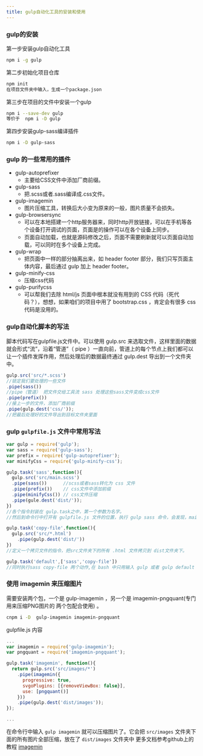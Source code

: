 ```yaml
---
title: gulp自动化工具的安装和使用
---
```


### gulp的安装

第一步安装gulp自动化工具
```bash
npm i -g gulp
```

第二步初始化项目仓库
```bash
npm init
在项目文件夹中输入，生成一个package.json
```

第三步在项目的文件中安装一个gulp
```bash
npm i --save-dev gulp
等价于  npm i -D gulp
```

第四步安装gulp-sass编译插件
```bash
npm i -D gulp-sass
```

### gulp 的一些常用的插件

- gulp-autoprefixer
  - 主要给CSS文件中添加厂商前缀。
- gulp-sass
  - 把.scss或者.sass编译成.css文件。
- gulp-imagemin
  - 图片压缩工具，转换后大小变为原来的一般，图片质量不会损失。
- gulp-browsersync
  - 可以在本地搭建一个http服务器来，同时http开放链接，可以在手机等各个设备打开调试的页面，页面是的操作可以在各个设备上同步。
  - 页面自动加载，也就是源码修改之后，页面不需要刷新就可以页面自动加载，可以同时在多个设备上完成。
- gulp-wrap
  - 把页面中一样的部分抽离出来，如 header footer 部分，我们只写页面主体内容，最后通过 gulp 加上 header footer。
- gulp-minify-css
  - 压缩css代码
- gulp-purifycss
  - 可以帮我们去除 html/js 页面中根本就没有用到的 CSS 代码（死代码？），想想，如果咱们的项目中用了 bootstrap.css ，肯定会有很多 css 代码是没用的。

### gulp自动化脚本的写法

脚本代码写在gulpfile.js文件中。可以使用 gulp.src 来选取文件，这样里面的数据就会形式“流”，沿着“管道”（ pipe ）一直向前，管道上的每个节点上我们都可以让一个插件发挥作用，然后处理后的数据最终通过 gulp.dest 导出到一个文件夹中。

```js
gulp.src('src/*.scss')
//锁定我们要处理的一些文件
.pipe(sass())
//pipe（管道） 把文件交给工具流 sass 处理这些sass文件变成css文件
.pipe(prefix())
//接上一步的文件，添加厂商前缀
.pipe(gulp.dest('css/'));
//把最后处理好的文件导出到目标文件夹里面
```

### gulp `gulpfile.js` 文件中常用写法

```js
var gulp = require('gulp');
var sass = require('gulp-sass');
var prefix = require('gulp-autoprefixer');
var minifyCss = require('gulp-minify-css');

gulp.task('sass',function(){
  gulp.src('src/main.scss')
  .pipe(sass())      //scss或者sass转化为 css 文件
  .pipe(prefix())    // css文件中添加前缀
  .pipe(minifyCss()) // css文件压缩
  .pipe(gule.dest('dist/'));
})
//各个指令封装在 gulp.task之中，第一个参数为名字。
//然后到命令行中打开有 gulpfile.js 文件的位置，执行 gulp sass 命令，会发现，main.scss 文件转化成了 main.css 放在 dist文件夹下了。

gulp.task('copy-file',function(){
  gulp.src('src/*.html')
    .pipe(gulp.dest('dist/'))
})
//定义一个拷贝文件的指令，把src文件夹下的所有 .html 文件拷贝到 dist文件夹下。

gulp.task('default',['sass','copy-file'])
//同时执行sass copy-file 两个动作,在 bash 中只用输入 gulp 或者 gulp default 就行了
```

### 使用 imagemin 来压缩图片

需要安装两个包，一个是 gulp-imagemin ，另一个是 imagemin-pngquant(专门用来压缩PNG图片的 两个包配合使用) 。

```bash
cnpm i -D  gulp-imagemin imagemin-pngquant
```

gulpfile.js 内容
```js
...
var imagemin = require('gulp-imagemin');
var pngquant = require('imagemin-pngquant');

gulp.task('imagemin', function(){
  return gulp.src('src/images/*')
    .pipe(imagemin({
      progressive: true,
      svgoPlugins: [{removeViewBox: false}],
      use: [pngquant()]
    }))
    .pipe(gulp.dest('dist/images'));
});

...
```
在命令行中输入 `gulp imagemin` 就可以压缩图片了。它会把 `src/images` 文件夹下面的所有图片全部压缩，放在了 `dist/images` 文件夹中
更多文档参考github上的教程 [imagemin](https://github.com/imagemin/imagemin)
